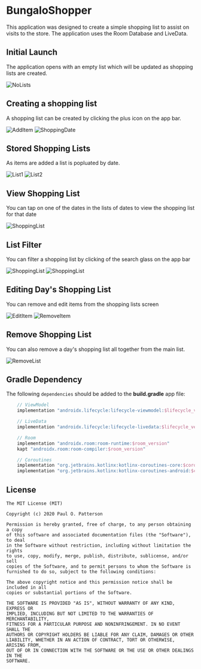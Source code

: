 # BungaloShopper
This application was designed to create a simple shopping list to assist on visits to the store. The application uses the Room Database and LiveData.

## Initial Launch
The application opens with an empty list which will be updated as shopping lists are created. 

![NoLists](screenshots/empty_database.png)

## Creating a shopping list
A shopping list can be created by clicking the plus icon on the app bar.

![AddItem](screenshots/add_item.png)
![ShoppingDate](screenshots/date_picker_dialog.png)

## Stored Shopping Lists
As items are added a list is popluated by date.

![List1](screenshots/shopping_list_date.png)
![List2](screenshots/shopping_list_date_1.png)

## View Shopping List
You can tap on one of the dates in the lists of dates to view the shopping list for that date

![ShoppingList](screenshots/day_list.png)

## List Filter
You can filter a shopping list by clicking of the search glass on the app bar

![ShoppingList](screenshots/search_filter_1.png)
![ShoppingList](screenshots/search_filter.png)

## Editing Day's Shopping List
You can remove and edit items from the shopping lists screen

![EditItem](screenshots/item_update.png)
![RemoveItem](screenshots/delete_item_dialog.png)

## Remove Shopping List
You can also remove a day's shopping list all together from the main list.

![RemoveList](screenshots/delete_list_dialog.png)

## Gradle Dependency

The following `dependencies` should be added to the **build.gradle** app file:

```groovy
    // ViewModel
    implementation "androidx.lifecycle:lifecycle-viewmodel:$lifecycle_version"

    // LiveData
    implementation "androidx.lifecycle:lifecycle-livedata:$lifecycle_version"

    // Room
    implementation "androidx.room:room-runtime:$room_version"
    kapt "androidx.room:room-compiler:$room_version"

    // Coroutines
    implementation "org.jetbrains.kotlinx:kotlinx-coroutines-core:$coroutines_version"
    implementation "org.jetbrains.kotlinx:kotlinx-coroutines-android:$coroutines_version"
```

## License

    The MIT License (MIT)

    Copyright (c) 2020 Paul O. Patterson

    Permission is hereby granted, free of charge, to any person obtaining a copy
    of this software and associated documentation files (the "Software"), to deal
    in the Software without restriction, including without limitation the rights
    to use, copy, modify, merge, publish, distribute, sublicense, and/or sell
    copies of the Software, and to permit persons to whom the Software is
    furnished to do so, subject to the following conditions:

    The above copyright notice and this permission notice shall be included in all
    copies or substantial portions of the Software.

    THE SOFTWARE IS PROVIDED "AS IS", WITHOUT WARRANTY OF ANY KIND, EXPRESS OR
    IMPLIED, INCLUDING BUT NOT LIMITED TO THE WARRANTIES OF MERCHANTABILITY,
    FITNESS FOR A PARTICULAR PURPOSE AND NONINFRINGEMENT. IN NO EVENT SHALL THE
    AUTHORS OR COPYRIGHT HOLDERS BE LIABLE FOR ANY CLAIM, DAMAGES OR OTHER
    LIABILITY, WHETHER IN AN ACTION OF CONTRACT, TORT OR OTHERWISE, ARISING FROM,
    OUT OF OR IN CONNECTION WITH THE SOFTWARE OR THE USE OR OTHER DEALINGS IN THE
    SOFTWARE.
